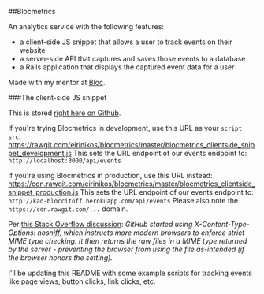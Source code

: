 ##Blocmetrics

An analytics service with the following features:
- a client-side JS snippet that allows a user to track events on their website
- a server-side API that captures and saves those events to a database
- a Rails application that displays the captured event data for a user

Made with my mentor at [Bloc](http://bloc.io).

###The client-side JS snippet

This is stored [right here on Github](https://raw.githubusercontent.com/eirinikos/blocmetrics/master/blocmetrics_clientside_snippet.js).

If you're trying Blocmetrics in development, use this URL as your `script src`:
https://rawgit.com/eirinikos/blocmetrics/master/blocmetrics_clientside_snippet_development.js
This sets the URL endpoint of our events endpoint to: `http://localhost:3000/api/events`

If you're using Blocmetrics in production, use this URL instead:
https://cdn.rawgit.com/eirinikos/blocmetrics/master/blocmetrics_clientside_snippet_production.js
This sets the URL endpoint of our events endpoint to: `http://kao-bloccitoff.herokuapp.com/api/events`
Please also note the `https://cdn.rawgit.com/...` domain.

Per [this Stack Overflow discussion](http://stackoverflow.com/questions/17341122/link-and-execute-external-javascript-file-hosted-on-github/18049842#18049842):
*GitHub started using X-Content-Type-Options: nosniff, which instructs more modern browsers to enforce strict MIME type checking. It then returns the raw files in a MIME type returned by the server - preventing the browser from using the file as-intended (if the browser honors the setting).*

I'll be updating this README with some example scripts for tracking events like page views, button clicks, link clicks, etc.